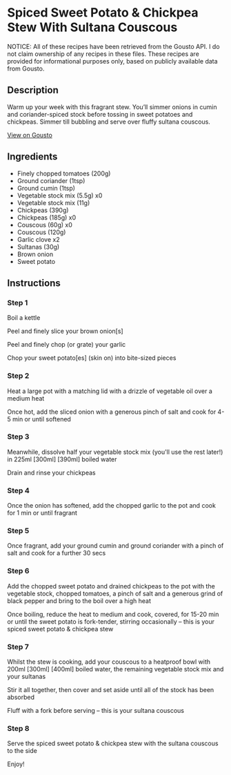 # Spiced Sweet Potato & Chickpea Stew With Sultana Couscous

NOTICE: All of these recipes have been retrieved from the Gousto API. I do not claim ownership of any recipes in these files. These recipes are provided for informational purposes only, based on publicly available data from Gousto.

## Description

Warm up your week with this fragrant stew. You’ll simmer onions in cumin and coriander-spiced stock before tossing in sweet potatoes and chickpeas. Simmer till bubbling and serve over fluffy sultana couscous.

[View on Gousto](https://www.gousto.co.uk/recipes/cookbook/spiced-sweet-potato-chickpea-stew-with-couscous)

## Ingredients

- Finely chopped tomatoes (200g)
- Ground coriander (1tsp)
- Ground cumin (1tsp)
- Vegetable stock mix (5.5g) x0
- Vegetable stock mix (11g)
- Chickpeas (390g)
- Chickpeas (185g) x0
- Couscous (60g) x0
- Couscous (120g)
- Garlic clove x2
- Sultanas (30g)
- Brown onion
- Sweet potato

## Instructions


### Step 1

Boil a kettle

Peel and finely slice your brown onion[s]

Peel and finely chop (or grate) your garlic

Chop your sweet potato[es] (skin on) into bite-sized pieces


### Step 2

Heat a large pot with a matching lid with a drizzle of vegetable oil over a medium heat

Once hot, add the sliced onion with a generous pinch of salt and cook for 4-5 min or until softened


### Step 3

Meanwhile, dissolve half your vegetable stock mix (you'll use the rest later!) in 225ml <span class="text-purple">[300ml]</span> <span class="text-danger">[390ml] </span>boiled water

Drain and rinse your chickpeas


### Step 4

Once the onion has softened, add the chopped garlic to the pot and cook for 1 min or until fragrant


### Step 5

Once fragrant, add your ground cumin and ground coriander with a pinch of salt and cook for a further 30 secs


### Step 6

Add the chopped sweet potato and drained chickpeas to the pot with the vegetable stock, chopped tomatoes, a pinch of salt and a generous grind of black pepper and bring to the boil over a high heat

Once boiling, reduce the heat to medium and cook, covered, for 15-20 min or until the sweet potato is fork-tender, stirring occasionally – this is your spiced sweet potato & chickpea stew


### Step 7

Whilst the stew is cooking, add your couscous to a heatproof bowl with 200ml <span class="text-purple">[300ml]</span> <span class="text-danger">[400ml] </span>boiled water, the remaining vegetable stock mix and your sultanas

Stir it all together, then cover and set aside until all of the stock has been absorbed

Fluff with a fork before serving – this is your sultana couscous

### Step 8

Serve the spiced sweet potato & chickpea stew with the sultana couscous to the side

Enjoy!

